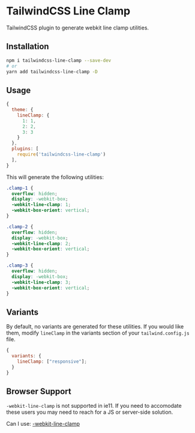 # TailwindCSS Line Clamp

TailwindCSS plugin to generate webkit line clamp utilities.

## Installation

```bash
npm i tailwindcss-line-clamp --save-dev
# or
yarn add tailwindcss-line-clamp -D
```

## Usage

```js
{
  theme: {
    lineClamp: {
      1: 1,
      2: 2,
      3: 3
    }
  },
  plugins: [
    require('tailwindcss-line-clamp')
  ],
}
```

This will generate the following utilities:

```css
.clamp-1 {
  overflow: hidden;
  display: -webkit-box;
  -webkit-line-clamp: 1;
  -webkit-box-orient: vertical;
}

.clamp-2 {
  overflow: hidden;
  display: -webkit-box;
  -webkit-line-clamp: 2;
  -webkit-box-orient: vertical;
}

.clamp-3 {
  overflow: hidden;
  display: -webkit-box;
  -webkit-line-clamp: 3;
  -webkit-box-orient: vertical;
}
```

## Variants

By default, no variants are generated for these utilities. If you would like them, modify `lineClamp` in the variants section of your `tailwind.config.js` file.

```js
{
  variants: {
    lineClamp: ["responsive"];
  }
}
```

## Browser Support

`-webkit-line-clamp` is not supported in ie11. If you need to accomodate these users you may need to reach for a JS or server-side solution.

Can I use: [-webkit-line-clamp](https://caniuse.com/#feat=css-line-clamp)
